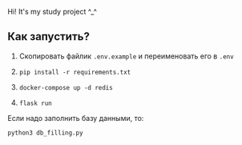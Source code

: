 Hi!
It's my study project ^_^



## Как запустить?
1. Скопировать файлик `.env.example` и переименовать его в `.env`

2.  ```commandline
    pip install -r requirements.txt
    ```
    
3.  ```commandline
    docker-compose up -d redis
    ```
    
4.  ```commandline
    flask run
    ```

Если надо заполнить базу данными, то:
```commandline
python3 db_filling.py 
```